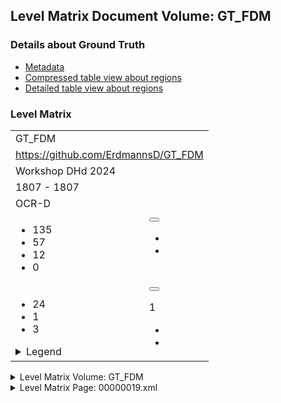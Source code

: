 <script type="text/javascript" charset="utf8" src="lang.js"> </script>
<link rel="stylesheet" href="table_hide.css"/>
<link rel="stylesheet" href="levelparser.css"/>
<div>
   <h2>Level Matrix Document Volume: GT_FDM</h2>
   <h3>Details about Ground Truth</h3>
   <ul>
      <li>
         <a href="metadata">Metadata</a>
      </li>
      <li>
         <a href="table">Compressed table view about regions</a>
      </li>
      <li>
         <a href="overview">Detailed table view about regions</a>
      </li>
   </ul>
</div>
<div>
   <h3>Level Matrix</h3>
   <table class="volumelevel">
      <tr>
         <td class="vname" colspan="2">GT_FDM</td>
      </tr>
      <tr>
         <td class="url" colspan="2">
            <a href="https://github.com/ErdmannsD/GT_FDM">https://github.com/ErdmannsD/GT_FDM</a>
         </td>
      </tr>
      <tr>
         <td class="description" colspan="2">Workshop DHd 2024</td>
      </tr>
      <tr>
         <td class="time" colspan="2">1807 - 1807</td>
      </tr>
      <tr>
         <td class="guidelines" colspan="2">OCR-D</td>
      </tr>
      <tr>
         <td class="char">
            <ul>
               <li class="sumchar">135</li>
               <li class="ssl1">57</li>
               <li class="ssl2">12</li>
               <li class="ssl3">0</li>
            </ul>
         </td>
         <td class="leveldesc">
            <button type="button"
                    class="bilanguage"
                    onclick="changeLanguage()"
                    data-en="Deutsch"
                    data-de="English"> </button>
            <p class="bilanguage"
               data-de="Die Transkription des Korpus entspricht dem Level 1."
               data-en="The Transcription of volume corresponds to level 1."/>
            <ul>
               <li>
                  <a href="https://ocr-d.de/en/gt-guidelines/trans/trGrundsaetze.html">
                     <span class="bilanguage"
                           data-de="Allgemeines zu den Transkriptionslevel"
                           data-en="General explanation of the ground truth levels"/>
                  </a>
               </li>
               <li>
                  <a href="https://ocr-d.de/en/gt-guidelines/trans/tr_level_1_4.html">
                     <span class="bilanguage"
                           data-de="Transkribieren im Level 1."
                           data-en="How to Transcribe in Level 1."/>
                  </a>
                  <br/>
                  <br/>
               </li>
            </ul>
         </td>
      </tr>
      <tr>
         <td>
            <ul class="grid-l">
               <li class="key15">24</li>
               <li class="key16">1</li>
               <li class="key1">3</li>
            </ul>
            <details>
               <summary class="infolegend">Legend</summary>
               <dl class="grid">
                  <dt>TextLine</dt>
                  <dd>TextLine</dd>
                  <dt>Page</dt>
                  <dd>Page</dd>
                  <dt>TxtRegion</dt>
                  <dd>
                     <a href="https://ocr-d.de/en/gt-guidelines/trans/lytextregion.html"
                        target="_blank">TextRegion</a>
                  </dd>
               </dl>
            </details>
         </td>
         <td class="leveldesc">
            <button type="button"
                    class="bilanguage"
                    onclick="changeLanguage()"
                    data-en="Deutsch"
                    data-de="English"> </button>
            <p class="bilanguage"
               data-de="Layout-Transkription entspricht dem Level 1."
               data-en="Layout transcription corresponds to level 1."/>
            <span class="level">1</span>
            <ul>
               <li>
                  <a href="https://ocr-d.de/en/gt-guidelines/trans/structur_gt.html">
                     <span class="bilanguage"
                           data-de="Allgemeines zum Structure Ground Truth"
                           data-en="General explanation of the Structure Ground Truth"/>
                  </a>
               </li>
               <li>
                  <a href="https://ocr-d.de/en/gt-guidelines/trans/ly_level_1_5.html">
                     <span class="bilanguage"
                           data-de="Wie wird im Level 1 das Layout transkribiert."
                           data-en="How to transcribe the layout in Level 1."/>
                  </a>
               </li>
            </ul>
         </td>
      </tr>
   </table>
   <details>
      <summary class="volume">Level Matrix Volume: GT_FDM</summary>
      <table class="volumelevel">
         <tr title="LATIN SMALL LIGATURE FI">
            <td class="l1" char="fi">1</td>
            <td class="l2" char="fi">1</td>
            <td class="l3" char="ﬁ">0</td>
         </tr>
         <tr title="LATIN SMALL LIGATURE LONG S T">
            <td class="l1" char="st">2</td>
            <td class="l2" char="ſt">0</td>
            <td class="l3" char="ﬅ">0</td>
         </tr>
         <tr title="LATIN SMALL LIGATURE ST">
            <td class="l1" char="st">2</td>
            <td class="l2" char="st">2</td>
            <td class="l3" char="ﬆ">0</td>
         </tr>
         <tr title="LATIN SMALL LETTER I WITH CIRCUMFLEX">
            <td class="l1" char="ei">3</td>
            <td class="l2" char="î">0</td>
            <td class="l3" char="î">0</td>
         </tr>
         <tr title="LATIN SMALL LETTER U WITH CIRCUMFLEX">
            <td class="l1" char="au">2</td>
            <td class="l2" char="û">0</td>
            <td class="l3" char="û">0</td>
         </tr>
         <tr title="LATIN SMALL LIGATURE AL">
            <td class="l1" char="al">1</td>
            <td class="l2" char="al">1</td>
            <td class="l3" char="">0</td>
         </tr>
         <tr title="LATIN SMALL LIGATURE AN">
            <td class="l1" char="an">1</td>
            <td class="l2" char="an">1</td>
            <td class="l3" char="">0</td>
         </tr>
         <tr title="LATIN SMALL LIGATURE A SMALL CAPITAL N">
            <td class="l1" char="an">1</td>
            <td class="l2" char="aɴ">0</td>
            <td class="l3" char="">0</td>
         </tr>
         <tr title="LATIN SMALL LIGATURE CH">
            <td class="l1" char="ch">3</td>
            <td class="l2" char="ch">3</td>
            <td class="l3" char="">0</td>
         </tr>
         <tr title="LATIN SMALL LIGATURE EY">
            <td class="l1" char="ey">1</td>
            <td class="l2" char="ey">1</td>
            <td class="l3" char="">0</td>
         </tr>
         <tr title="LATIN SMALL LIGATURE F U WITH DIAERESIS">
            <td class="l1" char="fü">1</td>
            <td class="l2" char="fü">1</td>
            <td class="l3" char="">0</td>
         </tr>
         <tr title="LATIN SMALL LIGATURE GR">
            <td class="l1" char="gr">1</td>
            <td class="l2" char="gr">1</td>
            <td class="l3" char="">0</td>
         </tr>
         <tr title="LATIN SMALL LIGATURE O R ROTUNDA">
            <td class="l1" char="or">2</td>
            <td class="l2" char="oꝛ">0</td>
            <td class="l3" char="">0</td>
         </tr>
         <tr title="LATIN SMALL LIGATURE LONG S DESCENDING T">
            <td class="l1" char="st">2</td>
            <td class="l2" char="ſt">0</td>
            <td class="l3" char="">0</td>
         </tr>
         <tr title="LATIN SMALL LETTER E WITH OGONEK AND MACRON">
            <td class="l1" char="en">3</td>
            <td class="l2" char="ę̄">0</td>
            <td class="l3" char="">0</td>
         </tr>
         <tr title="LATIN SMALL LETTER EU WITH CIRCUMFLEX">
            <td class="l1" char="eu">2</td>
            <td class="l2" char="eu᷍">0</td>
            <td class="l3" char="">0</td>
         </tr>
         <tr title="LATIN SMALL LETTER E WITH LATIN SMALL LETTER I ABOVE">
            <td class="l1" char="ei">3</td>
            <td class="l2" char="eͥ">0</td>
            <td class="l3" char="">0</td>
         </tr>
         <tr title="LATIN SMALL LETTER I WITH LATIN SMALL LETTER E ABOVE">
            <td class="l1" char="ie">5</td>
            <td class="l2" char="iͤ">0</td>
            <td class="l3" char="">0</td>
         </tr>
         <tr title="LATIN SMALL LETTER M WITH LATIN SMALL LETTER E ABOVE">
            <td class="l1" char="me">1</td>
            <td class="l2" char="mͤ">0</td>
            <td class="l3" char="">0</td>
         </tr>
         <tr title="LATIN SMALL LETTER E WITH DIAERESIS AND MACRON">
            <td class="l1" char="en">3</td>
            <td class="l2" char="ë̄">0</td>
            <td class="l3" char="">0</td>
         </tr>
         <tr title="LATIN SMALL LETTER A WITH MACRON AND BREVE">
            <td class="l1" char="an">1</td>
            <td class="l2" char="ā̆">0</td>
            <td class="l3" char="">0</td>
         </tr>
         <tr title="LATIN SMALL LETTER E WITH MACRON AND BREVE">
            <td class="l1" char="en">3</td>
            <td class="l2" char="ē̆">0</td>
            <td class="l3" char="">0</td>
         </tr>
         <tr title="LATIN SMALL LETTER I WITH MACRON AND BREVE">
            <td class="l1" char="in">3</td>
            <td class="l2" char="ī̆">0</td>
            <td class="l3" char="">0</td>
         </tr>
         <tr title="LATIN SMALL LETTER U WITH MACRON AND BREVE">
            <td class="l1" char="un">1</td>
            <td class="l2" char="ū̆">0</td>
            <td class="l3" char="">0</td>
         </tr>
         <tr title="LATIN SMALL LETTER Y WITH MACRON AND BREVE">
            <td class="l1" char="yn">1</td>
            <td class="l2" char="ȳ̆">0</td>
            <td class="l3" char="">0</td>
         </tr>
         <tr title="LATIN SMALL LETTER A WITH MACRON AND ACUTE">
            <td class="l1" char="an">1</td>
            <td class="l2" char="ā́">0</td>
            <td class="l3" char="">0</td>
         </tr>
         <tr title="LATIN SMALL LETTER I WITH MACRON AND ACUTE">
            <td class="l1" char="in">3</td>
            <td class="l2" char="ī́">0</td>
            <td class="l3" char="">0</td>
         </tr>
         <tr title="LATIN SMALL LETTER U WITH MACRON AND ACUTE">
            <td class="l1" char="un">1</td>
            <td class="l2" char="ū́">0</td>
            <td class="l3" char="">0</td>
         </tr>
         <tr title="LATIN SMALL LETTER Y WITH MACRON AND ACUTE">
            <td class="l1" char="yn">1</td>
            <td class="l2" char="ȳ́">0</td>
            <td class="l3" char="">0</td>
         </tr>
         <tr title="COMBINING LATIN SMALL LIGATURE AN">
            <td class="l1" char="an">1</td>
            <td class="l2" char="an">1</td>
            <td class="l3" char="">0</td>
         </tr>
         <tr title="COMBINING LATIN SMALL LIGATURE A SMALL CAPITAL N">
            <td class="l1" char="an">1</td>
            <td class="l2" char="aɴ">0</td>
            <td class="l3" char="">0</td>
         </tr>
      </table>
   </details>
   <details>
      <summary>Level Matrix Page: 00000019.xml</summary>
      <table class="pagelevel">
         <tr>
            <td class="dname" colspan="2">00000019.xml</td>
         </tr>
         <tr>
            <td class="char">
               <ul class="suml">
                  <li class="sumchar">135</li>
                  <li class="sl1">57</li>
                  <li class="sl2">12</li>
                  <li class="sl3">0</li>
               </ul>
            </td>
            <td class="leveldesc" colspan="3">
               <button type="button"
                       class="bilanguage"
                       onclick="changeLanguage()"
                       data-en="Deutsch"
                       data-de="English"> </button>
               <p class="bilanguage"
                  data-de="Transkription entspricht dem Level 1"
                  data-en="Transcription corresponds to level 1"/>
               <span class="level">1</span>
               <ul>
                  <li>
                     <a href="https://ocr-d.de/en/gt-guidelines/trans/trGrundsaetze.html">
                        <span class="bilanguage"
                              data-de="Allgemeines zu den Transkriptionslevel"
                              data-en="General explanation of the ground truth levels"/>
                     </a>
                  </li>
                  <li>
                     <a href="https://ocr-d.de/en/gt-guidelines/trans/tr_level_1_4.html">
                        <span class="bilanguage"
                              data-de="Wie wird im Level 1 transkribiert."
                              data-en="How to transcribe in Level 1."/>
                     </a>
                  </li>
               </ul>
            </td>
         </tr>
         <tr title="LATIN SMALL LIGATURE FI">
            <td class="l1" char="fi">1</td>
            <td class="l2" char="fi">1</td>
            <td class="l3" char="ﬁ">0</td>
         </tr>
         <tr title="LATIN SMALL LIGATURE LONG S T">
            <td class="l1" char="st">2</td>
            <td class="l2" char="ſt">0</td>
            <td class="l3" char="ﬅ">0</td>
         </tr>
         <tr title="LATIN SMALL LIGATURE ST">
            <td class="l1" char="st">2</td>
            <td class="l2" char="st">2</td>
            <td class="l3" char="ﬆ">0</td>
         </tr>
         <tr title="LATIN SMALL LETTER I WITH CIRCUMFLEX">
            <td class="l1" char="ei">3</td>
            <td class="l2" char="î">0</td>
            <td class="l3" char="î">0</td>
         </tr>
         <tr title="LATIN SMALL LETTER U WITH CIRCUMFLEX">
            <td class="l1" char="au">2</td>
            <td class="l2" char="û">0</td>
            <td class="l3" char="û">0</td>
         </tr>
         <tr title="LATIN SMALL LIGATURE AL">
            <td class="l1" char="al">1</td>
            <td class="l2" char="al">1</td>
            <td class="l3" char="">0</td>
         </tr>
         <tr title="LATIN SMALL LIGATURE AN">
            <td class="l1" char="an">1</td>
            <td class="l2" char="an">1</td>
            <td class="l3" char="">0</td>
         </tr>
         <tr title="LATIN SMALL LIGATURE A SMALL CAPITAL N">
            <td class="l1" char="an">1</td>
            <td class="l2" char="aɴ">0</td>
            <td class="l3" char="">0</td>
         </tr>
         <tr title="LATIN SMALL LIGATURE CH">
            <td class="l1" char="ch">3</td>
            <td class="l2" char="ch">3</td>
            <td class="l3" char="">0</td>
         </tr>
         <tr title="LATIN SMALL LIGATURE EY">
            <td class="l1" char="ey">1</td>
            <td class="l2" char="ey">1</td>
            <td class="l3" char="">0</td>
         </tr>
         <tr title="LATIN SMALL LIGATURE F U WITH DIAERESIS">
            <td class="l1" char="fü">1</td>
            <td class="l2" char="fü">1</td>
            <td class="l3" char="">0</td>
         </tr>
         <tr title="LATIN SMALL LIGATURE GR">
            <td class="l1" char="gr">1</td>
            <td class="l2" char="gr">1</td>
            <td class="l3" char="">0</td>
         </tr>
         <tr title="LATIN SMALL LIGATURE O R ROTUNDA">
            <td class="l1" char="or">2</td>
            <td class="l2" char="oꝛ">0</td>
            <td class="l3" char="">0</td>
         </tr>
         <tr title="LATIN SMALL LIGATURE LONG S DESCENDING T">
            <td class="l1" char="st">2</td>
            <td class="l2" char="ſt">0</td>
            <td class="l3" char="">0</td>
         </tr>
         <tr title="LATIN SMALL LETTER E WITH OGONEK AND MACRON">
            <td class="l1" char="en">3</td>
            <td class="l2" char="ę̄">0</td>
            <td class="l3" char="">0</td>
         </tr>
         <tr title="LATIN SMALL LETTER EU WITH CIRCUMFLEX">
            <td class="l1" char="eu">2</td>
            <td class="l2" char="eu᷍">0</td>
            <td class="l3" char="">0</td>
         </tr>
         <tr title="LATIN SMALL LETTER E WITH LATIN SMALL LETTER I ABOVE">
            <td class="l1" char="ei">3</td>
            <td class="l2" char="eͥ">0</td>
            <td class="l3" char="">0</td>
         </tr>
         <tr title="LATIN SMALL LETTER I WITH LATIN SMALL LETTER E ABOVE">
            <td class="l1" char="ie">5</td>
            <td class="l2" char="iͤ">0</td>
            <td class="l3" char="">0</td>
         </tr>
         <tr title="LATIN SMALL LETTER M WITH LATIN SMALL LETTER E ABOVE">
            <td class="l1" char="me">1</td>
            <td class="l2" char="mͤ">0</td>
            <td class="l3" char="">0</td>
         </tr>
         <tr title="LATIN SMALL LETTER E WITH DIAERESIS AND MACRON">
            <td class="l1" char="en">3</td>
            <td class="l2" char="ë̄">0</td>
            <td class="l3" char="">0</td>
         </tr>
         <tr title="LATIN SMALL LETTER A WITH MACRON AND BREVE">
            <td class="l1" char="an">1</td>
            <td class="l2" char="ā̆">0</td>
            <td class="l3" char="">0</td>
         </tr>
         <tr title="LATIN SMALL LETTER E WITH MACRON AND BREVE">
            <td class="l1" char="en">3</td>
            <td class="l2" char="ē̆">0</td>
            <td class="l3" char="">0</td>
         </tr>
         <tr title="LATIN SMALL LETTER I WITH MACRON AND BREVE">
            <td class="l1" char="in">3</td>
            <td class="l2" char="ī̆">0</td>
            <td class="l3" char="">0</td>
         </tr>
         <tr title="LATIN SMALL LETTER U WITH MACRON AND BREVE">
            <td class="l1" char="un">1</td>
            <td class="l2" char="ū̆">0</td>
            <td class="l3" char="">0</td>
         </tr>
         <tr title="LATIN SMALL LETTER Y WITH MACRON AND BREVE">
            <td class="l1" char="yn">1</td>
            <td class="l2" char="ȳ̆">0</td>
            <td class="l3" char="">0</td>
         </tr>
         <tr title="LATIN SMALL LETTER A WITH MACRON AND ACUTE">
            <td class="l1" char="an">1</td>
            <td class="l2" char="ā́">0</td>
            <td class="l3" char="">0</td>
         </tr>
         <tr title="LATIN SMALL LETTER I WITH MACRON AND ACUTE">
            <td class="l1" char="in">3</td>
            <td class="l2" char="ī́">0</td>
            <td class="l3" char="">0</td>
         </tr>
         <tr title="LATIN SMALL LETTER U WITH MACRON AND ACUTE">
            <td class="l1" char="un">1</td>
            <td class="l2" char="ū́">0</td>
            <td class="l3" char="">0</td>
         </tr>
         <tr title="LATIN SMALL LETTER Y WITH MACRON AND ACUTE">
            <td class="l1" char="yn">1</td>
            <td class="l2" char="ȳ́">0</td>
            <td class="l3" char="">0</td>
         </tr>
         <tr title="COMBINING LATIN SMALL LIGATURE AN">
            <td class="l1" char="an">1</td>
            <td class="l2" char="an">1</td>
            <td class="l3" char="">0</td>
         </tr>
         <tr title="COMBINING LATIN SMALL LIGATURE A SMALL CAPITAL N">
            <td class="l1" char="an">1</td>
            <td class="l2" char="aɴ">0</td>
            <td class="l3" char="">0</td>
         </tr>
      </table>
   </details>
</div>

